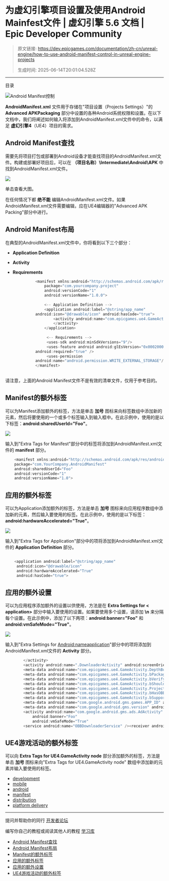 # 为虚幻引擎项目设置及使用Android Mainfest文件 | 虚幻引擎 5.6 文档 | Epic Developer Community

> 原文链接: https://dev.epicgames.com/documentation/zh-cn/unreal-engine/how-to-use-android-manifest-control-in-unreal-engine-projects
> 
> 生成时间: 2025-06-14T20:01:04.528Z

---

目录

![Android Manifest控制](https://dev.epicgames.com/community/api/documentation/image/edecd81d-59b6-46fc-8e65-a1be7837b163?resizing_type=fill&width=1920&height=335)

**AndroidManifest.xml** 文件用于存储在"项目设置（Projects Settings）"的 **Advanced APKPackaging** 部分中设置的各种Android系统权限和设置。在以下文档中，我们将阐述如何输入将添加到AndroidManifest.xml文件中的命令，以满足 **虚幻引擎4**（UE4）项目的需求。

## Android Manifest查找

需要先将项目打包或部署到Android设备才能查找项目的AndroidManifest.xml文件。构建或部署好项目后，可以在 **（项目名称）\\Intermediate\\Android\\APK** 中找到AndroidManifest.xml文件。

[![](https://d1iv7db44yhgxn.cloudfront.net/documentation/images/9429884e-499d-4050-be63-9182edd0dcb5/amc_file_location.png)](https://d1iv7db44yhgxn.cloudfront.net/documentation/images/9429884e-499d-4050-be63-9182edd0dcb5/amc_file_location.png)

单击查看大图。

在任何情况下都 **绝不能** 编辑AndroidManifest.xml文件。如果AndroidManifest.xml文件需要编辑，应在UE4编辑器的"Advanced APK Packing"部分中进行。

## Android Manifest布局

在典型的AndroidManifest.xml文件中，你将看到以下三个部分：

-   **Application Definition**
-   **Activity**
-   **Requirements**
    
    ```cpp
              <manifest xmlns:android="http://schemas.android.com/apk/res/android"
                  package="com.yourcompany.project"
                  android:versionCode="1"
                  android:versionName="1.0.0">
    		
                  <-- Application Definition -->
                  <application android:label="@string/app_name"
              android:icon="@drawable/icon" android:hasCode="true">
                      <activity android:name="com.epicgames.ue4.GameActivity"
                      </activity>
                  </application>
    		
                   <-- Requirements -->
                   <uses-sdk android:minSdkVersions="9"/>
                   <uses-feature android android:glEsVersion="0x00020000"
              android:required="true" />
                   <uses-permission
              android:name="android.permission.WRITE_EXTERNAL_STORAGE"/>
              </manifest>
    		
    ```
    

请注意，上面的Android Manifest文件不是有效的清单文件，仅用于参考目的。

## Manifest的额外标签

可以为Manifest添加额外的标签，方法是单击 **加号** 图标来向标签数组中添加新的元素，然后将要使用的一个或多个标签输入到输入框中。在此示例中，使用的是以下标签：**android:sharedUserId="Foo"**。

![](https://d1iv7db44yhgxn.cloudfront.net/documentation/images/ef09f488-c825-4f5f-8f18-3f846c4560d6/amc_extra_man_tags.png)

输入到"Extra Tags for Manifest"部分中的标签将添加到AndroidManifest.xml文件的 **manifest** 部分。

```cpp
	<manifest xmlns:android="http://schemas.android.com/apk/res/android"
	package="com.YourCompany.AndroidManifest"
	android:sharedUserId="Foo"
	android:versionCode="1"
	android:versionName="1.0">

```

## 应用的额外标签

可以为Application添加额外的标签，方法是单击 **加号** 图标来向应用程序数组中添加新的元素，然后输入要使用的标签。在此示例中，使用的是以下标签：**android:hardwareAccelerated="True"**。

![](https://d1iv7db44yhgxn.cloudfront.net/documentation/images/4e1f7fca-d7d7-4c12-849b-f79c95662c04/amc_extra_app_tags.png)

输入到"Extra Tags for Application"部分中的项将添加到AndroidManifest.xml文件的 **Application Definition** 部分。

```cpp
	
	<application android:label="@string/app_name"
	 android:icon="@drawable/icon"
	 android:hardwareAccelerated="True"
	 android:hasCode="true">

```

## 应用的额外设置

可以为应用程序添加额外的设置以供使用，方法是在 **Extra Settings for < application>** 部分中输入要使用的设置。如果要使用多个设置，请添加 **\\n** 来分隔每个设置。在此示例中，添加了以下两项：**android:banner="Foo"** 和 **android:vmSafeMode="True"**。

![](https://d1iv7db44yhgxn.cloudfront.net/documentation/images/16ee0d63-c5d3-429a-8794-d2431a161662/amc_extra_app_settings.png)

输入到"Extra Settings for <Android:nameapplication>"部分中的项将添加到AndroidManifest.xml文件的 **Activity** 部分。

```cpp
		</activity>
		<activity android:name=".DownloaderActivity" android:screenOrientation="landscape" android:configChanges="screenSize|orientation|keyboardHidden|keyboard" android:theme="@style/UE4SplashTheme" />
		<meta-data android:name="com.epicgames.ue4.GameActivity.DepthBufferPreference" android:value="0" />
		<meta-data android:name="com.epicgames.ue4.GameActivity.bPackageDataInsideApk" android:value="false" />
		<meta-data android:name="com.epicgames.ue4.GameActivity.bVerifyOBBOnStartUp" android:value="false" />
		<meta-data android:name="com.epicgames.ue4.GameActivity.bShouldHideUI" android:value="false" />
		<meta-data android:name="com.epicgames.ue4.GameActivity.ProjectName" android:value="AndroidManifest" />
		<meta-data android:name="com.epicgames.ue4.GameActivity.bHasOBBFiles" android:value="true" />
		<meta-data android:name="com.epicgames.ue4.GameActivity.bSupportsVulkan" android:value="false" />
		<meta-data android:name="com.google.android.gms.games.APP_ID" android:value="@string/app_id" />
		<meta-data android:name="com.google.android.gms.version" android:value="@integer/google_play_services_version" />
		<activity android:name="com.google.android.gms.ads.AdActivity" android:configChanges="keyboard|keyboardHidden|orientation|screenLayout|uiMode|screenSize|smallestScreenSize" />
			android:banner="Foo"
			android:vmSafeMode="True"
		<service android:name="OBBDownloaderService" /><receiver android:name="AlarmReceiver" /></application>

```

## UE4游戏活动的额外标签

可以向 **Extra Tags for UE4.GameActivity node** 部分添加额外的标签，方法是单击 **加号** 图标来向"Extra Tags for UE4.GameActivity node" 数组中添加新的元素并输入要使用的标签。

-   [development](https://dev.epicgames.com/community/search?query=development)
-   [mobile](https://dev.epicgames.com/community/search?query=mobile)
-   [android](https://dev.epicgames.com/community/search?query=android)
-   [manifest](https://dev.epicgames.com/community/search?query=manifest)
-   [distribution](https://dev.epicgames.com/community/search?query=distribution)
-   [platform delivery](https://dev.epicgames.com/community/search?query=platform%20delivery)

* * *

提问并帮助你的同行 [开发者论坛](https://forums.unrealengine.com/categories?tag=unreal-engine)

编写你自己的教程或阅读其他人的教程 [学习库](https://dev.epicgames.com/community/unreal-engine/learning)

-   [Android Manifest查找](/documentation/zh-cn/unreal-engine/how-to-use-android-manifest-control-in-unreal-engine-projects#androidmanifest%E6%9F%A5%E6%89%BE)
-   [Android Manifest布局](/documentation/zh-cn/unreal-engine/how-to-use-android-manifest-control-in-unreal-engine-projects#androidmanifest%E5%B8%83%E5%B1%80)
-   [Manifest的额外标签](/documentation/zh-cn/unreal-engine/how-to-use-android-manifest-control-in-unreal-engine-projects#manifest%E7%9A%84%E9%A2%9D%E5%A4%96%E6%A0%87%E7%AD%BE)
-   [应用的额外标签](/documentation/zh-cn/unreal-engine/how-to-use-android-manifest-control-in-unreal-engine-projects#%E5%BA%94%E7%94%A8%E7%9A%84%E9%A2%9D%E5%A4%96%E6%A0%87%E7%AD%BE)
-   [应用的额外设置](/documentation/zh-cn/unreal-engine/how-to-use-android-manifest-control-in-unreal-engine-projects#%E5%BA%94%E7%94%A8%E7%9A%84%E9%A2%9D%E5%A4%96%E8%AE%BE%E7%BD%AE)
-   [UE4游戏活动的额外标签](/documentation/zh-cn/unreal-engine/how-to-use-android-manifest-control-in-unreal-engine-projects#ue4%E6%B8%B8%E6%88%8F%E6%B4%BB%E5%8A%A8%E7%9A%84%E9%A2%9D%E5%A4%96%E6%A0%87%E7%AD%BE)